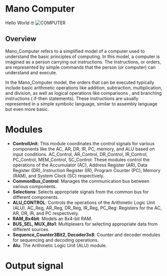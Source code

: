 # Mano Computer
Hello World 🤓
![COMPUTER](https://github.com/mohamed778-mo/Mano_Computer_project/assets/137796091/2ee9d03f-7af6-498e-afb0-7a69d5ce9de4)



## Overview

Mano_Computer refers to a simplified model of a computer used to understand the basic principles of computing. In this model, a computer is imagined as a person carrying out instructions. The instructions, or orders, are represented by simple commands that the person (or computer) can understand and execute.

In the Mano_Computer model, the orders that can be executed typically include basic arithmetic operations like addition, subtraction, multiplication, and division, as well as logical operations like comparisons , and branching instructions ( if-then statements). These instructions are usually represented in a simple symbolic language, similar to assembly language but even more basic.

# Modules
- **ControlUnit**: This module coordinates the control signals for various components like the AC, AR, DR, IR, PC, memory, and ALU based on input conditions.
AC_Control, AR_Control, DR_Control, IR_Control, PC_Control, MEM_Control, SC_Control: These modules control the operations of the Accumulator (AC), Address Register (AR), Data Register (DR), Instruction Register (IR), Program Counter (PC), Memory (RAM), and System Clock (SC) respectively.
- **CommonBus_Control**: Manages the communication bus between various components.
- **Selections**: Selects appropriate signals from the common bus for different components.
- **ALU_CONTROL**: Controls the operations of the Arithmetic Logic Unit (ALU).
AC_Reg, AR_Reg, DR_Reg, IR_Reg, PC_Reg: Registers for the AC, AR, DR, IR, and PC respectively.
- **RAM_8x4bit**: Models an 8x4-bit RAM.
- **BUS_SEL, MUX_8to1**: Multiplexers for selecting appropriate data from different sources.
- **Sequence_Counter3Bit2, Decoder3x8**: Counter and decoder modules for sequencing and decoding operations.
- **Alu**: The Arithmetic Logic Unit (ALU) module.

# Output signal

